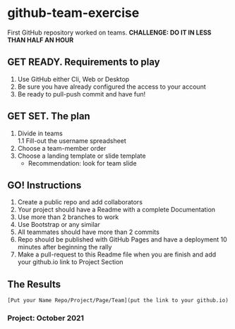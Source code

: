 # github-team-exercise
First GitHub repository worked on teams.
**CHALLENGE: DO IT IN LESS THAN HALF AN HOUR**

## GET READY. Requirements to play 
1. Use GitHub either Cli, Web or Desktop 
2. Be sure you have already configured the access to your account 
3. Be ready to pull-push commit and have fun!

## GET SET. The plan
1. Divide in teams  
   1.1 Fill-out the username spreadsheet
2. Choose a team-member order
3. Choose a landing template or slide template
   * Recommendation: look for team slide

## GO! Instructions
1. Create a public repo and add collaborators
2. Your project should have a Readme with a complete Documentation 
3. Use more than 2 branches to work 
4. Use Bootstrap or any similar 
5. All teammates should have more than 2 commits
6. Repo should be published with GitHub Pages and have a deployment 10 minutes after beginning the rally
7. Make a pull-request to this Readme file when you are finish and add your github.io link to Project Section

   
## The Results 
 ```
 [Put your Name Repo/Project/Page/Team](put the link to your github.io)
 ```
 
### Project: October 2021
 
 []()
